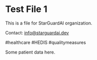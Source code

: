 # Test File 1

This is a file for StarGuardAI organization.

Contact: info@starguardai.dev

#healthcare #HEDIS #qualitymeasures

Some patient data here.
